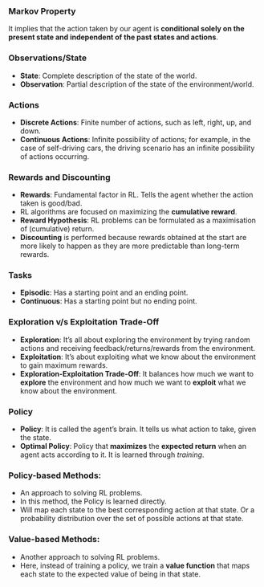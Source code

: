 

### Markov Property

It implies that the action taken by our agent is **conditional solely on the present state and independent of the past states and actions**.



### Observations/State

-   **State**: Complete description of the state of the world.
-   **Observation**: Partial description of the state of the environment/world.



### Actions

-   **Discrete Actions**: Finite number of actions, such as left, right, up, and down.
-   **Continuous Actions**: Infinite possibility of actions; for example, in the case of self-driving cars, the driving scenario has an infinite possibility of actions occurring.



### Rewards and Discounting

-   **Rewards**: Fundamental factor in RL. Tells the agent whether the action taken is good/bad.
-   RL algorithms are focused on maximizing the **cumulative reward**.
-   **Reward Hypothesis**: RL problems can be formulated as a maximisation of (cumulative) return.
-   **Discounting** is performed because rewards obtained at the start are more likely to happen as they are more predictable than long-term rewards.



### Tasks

-   **Episodic**: Has a starting point and an ending point.
-   **Continuous**: Has a starting point but no ending point.



### Exploration v/s Exploitation Trade-Off

-   **Exploration**: It’s all about exploring the environment by trying random actions and receiving feedback/returns/rewards from the environment.
-   **Exploitation**: It’s about exploiting what we know about the environment to gain maximum rewards.
-   **Exploration-Exploitation Trade-Off**: It balances how much we want to **explore** the environment and how much we want to **exploit** what we know about the environment.


### Policy

-   **Policy**: It is called the agent’s brain. It tells us what action to take, given the state.
-   **Optimal Policy**: Policy that **maximizes** the **expected return** when an agent acts according to it. It is learned through _training_.


### Policy-based Methods:

-   An approach to solving RL problems.
-   In this method, the Policy is learned directly.
-   Will map each state to the best corresponding action at that state. Or a probability distribution over the set of possible actions at that state.


### Value-based Methods:

-   Another approach to solving RL problems.
-   Here, instead of training a policy, we train a **value function** that maps each state to the expected value of being in that state.
